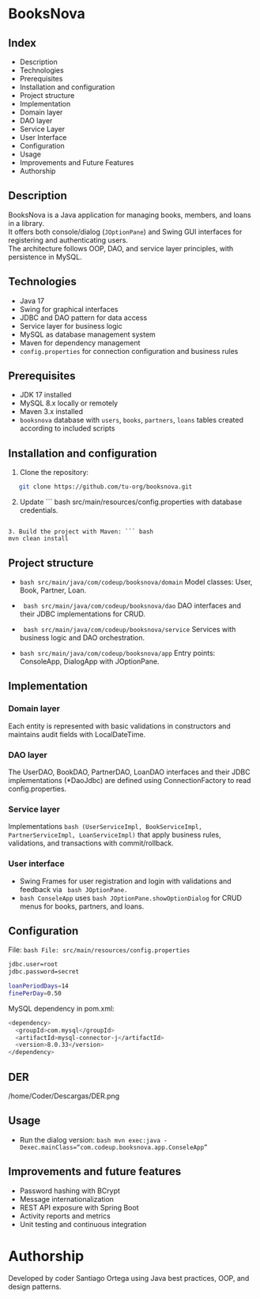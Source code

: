 # BooksNova

## Index

- Description  
- Technologies  
- Prerequisites  
- Installation and configuration  
- Project structure  
- Implementation  
- Domain layer  
- DAO layer  
- Service Layer  
- User Interface  
- Configuration  
- Usage  
- Improvements and Future Features  
- Authorship

## Description

BooksNova is a Java application for managing books, members, and loans in a library.  
It offers both console/dialog (`JOptionPane`) and Swing GUI interfaces for registering and authenticating users.  
The architecture follows OOP, DAO, and service layer principles, with persistence in MySQL.  

## Technologies

- Java 17  
- Swing for graphical interfaces  
- JDBC and DAO pattern for data access  
- Service layer for business logic
- MySQL as database management system
- Maven for dependency management
- `config.properties` for connection configuration and business rules

## Prerequisites

- JDK 17 installed
- MySQL 8.x locally or remotely  
- Maven 3.x installed
- `booksnova` database with `users`, `books`, `partners`, `loans` tables created according to included scripts

## Installation and configuration

1. Clone the repository:
``` bash
   git clone https://github.com/tu-org/booksnova.git
```

2. Update ``` bash
src/main/resources/config.properties with database credentials.
```

3. Build the project with Maven: ``` bash
mvn clean install
```

## Project structure

- ``` bash src/main/java/com/codeup/booksnova/domain ```
Model classes: User, Book, Partner, Loan.

- ``` bash src/main/java/com/codeup/booksnova/dao```
DAO interfaces and their JDBC implementations for CRUD.

- ``` bash src/main/java/com/codeup/booksnova/service```
Services with business logic and DAO orchestration.

- ``` bash src/main/java/com/codeup/booksnova/app ``` 
Entry points: ConsoleApp, DialogApp with JOptionPane.

## Implementation

### Domain layer
Each entity is represented with basic validations in constructors and maintains audit fields with LocalDateTime.

### DAO layer
The UserDAO, BookDAO, PartnerDAO, LoanDAO interfaces and their JDBC implementations (*DaoJdbc) are defined using ConnectionFactory to read config.properties.

### Service layer
Implementations ```bash (UserServiceImpl, BookServiceImpl, PartnerServiceImpl, LoanServiceImpl)``` that apply business rules, validations, and transactions with commit/rollback.

### User interface
- Swing Frames for user registration and login with validations and feedback via ``` bash JOptionPane.```
- ``` bash ConseleApp ``` uses ``` bash JOptionPane.showOptionDialog ``` for CRUD menus for books, partners, and loans.

## Configuration
File: ```bash File: src/main/resources/config.properties```
``` bash jdbc.url=jdbc:mysql://localhost:3306/booksnova
jdbc.user=root
jdbc.password=secret

loanPeriodDays=14
finePerDay=0.50
```
MySQL dependency in pom.xml: 
``` bash 
<dependency>
  <groupId>com.mysql</groupId>
  <artifactId>mysql-connector-j</artifactId>
  <version>8.0.33</version>
</dependency>

```

## DER
/home/Coder/Descargas/DER.png

## Usage
- Run the dialog version: ```bash mvn exec:java -Dexec.mainClass=“com.codeup.booksnova.app.ConseleApp”```

## Improvements and future features
- Password hashing with BCrypt
- Message internationalization
- REST API exposure with Spring Boot
- Activity reports and metrics
- Unit testing and continuous integration

# Authorship 
Developed by coder Santiago Ortega using Java best practices, OOP, and design patterns.